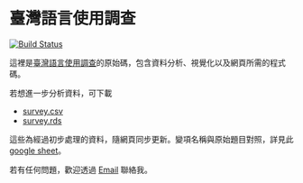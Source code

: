 # 臺灣語言使用調查

[![Build Status](https://travis-ci.org/twLangSurvey/main.svg?branch=master)](https://travis-ci.org/twLangSurvey/main)

這裡是[臺灣語言使用調查](https://twlangsurvey.github.io/main/)的原始碼，包含資料分析、視覺化以及網頁所需的程式碼。

若想進一步分析資料，可下載

- [survey.csv](https://github.com/twLangSurvey/main/blob/gh-pages/data/survey.csv)
- [survey.rds](https://github.com/twLangSurvey/main/blob/gh-pages/data/survey.rds)

這些為經過初步處理的資料，隨網頁同步更新。變項名稱與原始題目對照，詳見此 [google sheet](https://docs.google.com/spreadsheets/d/1NbalBJPAPIzGwpVDI9fTf0q8GpCBWhVep_9aD5uQKy4/edit?usp=sharing)。

若有任何問題，歡迎透過 [Email](mailto:liaomovie2@gmail.com) 聯絡我。
